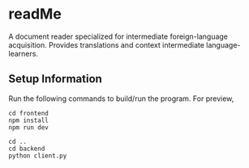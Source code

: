 # readMe
A document reader specialized for intermediate foreign-language acquisition. Provides translations and context intermediate language-learners.

## Setup Information
Run the following commands to build/run the program. For preview,

~~~
cd frontend
npm install
npm run dev
~~~
~~~
cd ..
cd backend
python client.py
~~~
